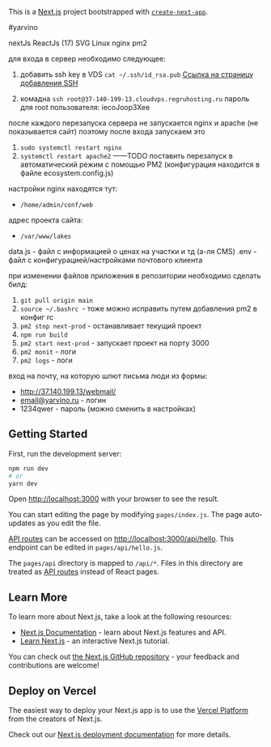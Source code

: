 This is a [Next.js](https://nextjs.org/) project bootstrapped with [`create-next-app`](https://github.com/vercel/next.js/tree/canary/packages/create-next-app).

#yarvino

nextJs ReactJs (17) SVG Linux nginx pm2

для входа в сервер необходимо следующее:

1. добавить ssh key в VDS
```cat ~/.ssh/id_rsa.pub```
[Ссылка на страницу добавления SSH](https://b2b.reg.ru/user/account/#/cvps/71156691/settings)

2. комадна
```ssh root@37-140-199-13.cloudvps.regruhosting.ru```
пароль для root пользователя:
iecoJoop3Xee

после каждого перезапуска сервера не запускается nginx и apache (не показывается сайт)
поэтому после входа запускаем это
1. ```sudo systemctl restart nginx```
2. ```systemctl restart apache2```
——TODO поставить перезапуск в автоматический режим с помощью PM2 (конфигурация находится в файле ecosystem.config.js)

настройки nginx находятся тут:
- ```/home/admin/conf/web```

адрес проекта сайта:
- ```/var/www/lakes```

data.js - файл с информацией о ценах на участки и тд (а-ля CMS)
.env - файл с конфигурацией/настройками почтового клиента

при изменении файлов приложения в репозитории необходимо сделать билд:
1. ```git pull origin main```
2. ```source ~/.bashrc ```- тоже можно исправить путем добавления pm2 в конфиг rc
3. ```pm2 stop next-prod``` - останавливает текущий проект
4. ```npm run build```
5. ```pm2 start next-prod``` - запускает проект на порту 3000
6. ```pm2 monit``` - логи
7. ```pm2 logs``` - логи

вход на почту, на которую шлют письма люди из формы:
- http://37.140.199.13/webmail/
- еmail@yarvino.ru - логин
- 1234qwer - пароль (можно сменить в настройках)




## Getting Started

First, run the development server:

```bash
npm run dev
# or
yarn dev
```

Open [http://localhost:3000](http://localhost:3000) with your browser to see the result.

You can start editing the page by modifying `pages/index.js`. The page auto-updates as you edit the file.

[API routes](https://nextjs.org/docs/api-routes/introduction) can be accessed on [http://localhost:3000/api/hello](http://localhost:3000/api/hello). This endpoint can be edited in `pages/api/hello.js`.

The `pages/api` directory is mapped to `/api/*`. Files in this directory are treated as [API routes](https://nextjs.org/docs/api-routes/introduction) instead of React pages.

## Learn More

To learn more about Next.js, take a look at the following resources:

- [Next.js Documentation](https://nextjs.org/docs) - learn about Next.js features and API.
- [Learn Next.js](https://nextjs.org/learn) - an interactive Next.js tutorial.

You can check out [the Next.js GitHub repository](https://github.com/vercel/next.js/) - your feedback and contributions are welcome!

## Deploy on Vercel

The easiest way to deploy your Next.js app is to use the [Vercel Platform](https://vercel.com/new?utm_medium=default-template&filter=next.js&utm_source=create-next-app&utm_campaign=create-next-app-readme) from the creators of Next.js.

Check out our [Next.js deployment documentation](https://nextjs.org/docs/deployment) for more details.
